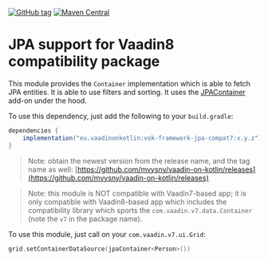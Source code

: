 [![GitHub tag](https://img.shields.io/github/tag/mvysny/vaadin-on-kotlin.svg)](https://github.com/mvysny/vaadin-on-kotlin/tags)
[![Maven Central](https://maven-badges.herokuapp.com/maven-central/eu.vaadinonkotlin/vok-framework-jpa-compat7/badge.svg)](https://maven-badges.herokuapp.com/maven-central/eu.vaadinonkotlin/vok-framework-jpa-compat7)
# JPA support for Vaadin8 compatibility package

This module provides the `Container` implementation which is able to fetch JPA entities. It is able
to use filters and sorting. It uses the [JPAContainer](https://vaadin.com/directory/component/vaadin-jpacontainer)
add-on under the hood.

To use this dependency, just add the following to your `build.gradle`:

```groovy
dependencies {
    implementation("eu.vaadinonkotlin:vok-framework-jpa-compat7:x.y.z")
}
```

> Note: obtain the newest version from the release name, and the tag name as well: [https://github.com/mvysny/vaadin-on-kotlin/releases](https://github.com/mvysny/vaadin-on-kotlin/releases)

> Note: this module is NOT compatible with Vaadin7-based app; it is only compatible with Vaadin8-based app which
includes the compatibility library which sports the `com.vaadin.v7.data.Container` (note the `v7` in the package name).

To use this module, just call on your `com.vaadin.v7.ui.Grid`:

```kotlin
grid.setContainerDataSource(jpaContainer<Person>())
```

